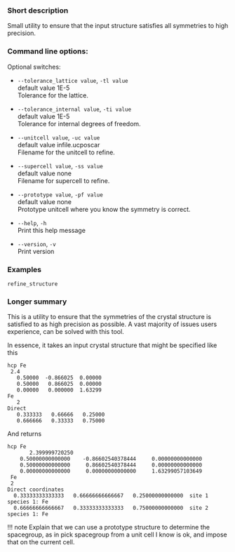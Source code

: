 
### Short description

Small utility to ensure that the input structure satisfies all symmetries to high precision.

### Command line options:




Optional switches:

* `--tolerance_lattice value`, `-tl value`  
    default value 1E-5  
    Tolerance for the lattice.

* `--tolerance_internal value`, `-ti value`  
    default value 1E-5  
    Tolerance for internal degrees of freedom.

* `--unitcell value`, `-uc value`  
    default value infile.ucposcar  
    Filename for the unitcell to refine.

* `--supercell value`, `-ss value`  
    default value none  
    Filename for supercell to refine.

* `--prototype value`, `-pf value`  
    default value none  
    Prototype unitcell where you know the symmetry is correct.

* `--help`, `-h`  
    Print this help message

* `--version`, `-v`  
    Print version
### Examples

`refine_structure` 

### Longer summary

This is a utility to ensure that the symmetries of the crystal structure is satisfied to as high precision as possible. A vast majority of issues users experience, can be solved with this tool.

In essence, it takes an input crystal structure that might be specified like this

```
hcp Fe
 2.4
   0.50000  -0.866025  0.00000
   0.50000   0.866025  0.00000
   0.00000   0.000000  1.63299
Fe
   2
Direct
   0.333333   0.66666   0.25000
   0.666666   0.33333   0.75000
```

And returns

```
hcp Fe
       2.399999720250
    0.50000000000000    -0.86602540378444     0.00000000000000
    0.50000000000000     0.86602540378444     0.00000000000000
    0.00000000000000     0.00000000000000     1.63299057103649
 Fe
 2
Direct coordinates
  0.33333333333333   0.66666666666667   0.25000000000000  site 1 species 1: Fe
  0.66666666666667   0.33333333333333   0.75000000000000  site 2 species 1: Fe
```

!!! note
    Explain that we can use a prototype structure to determine the spacegroup, as in pick spacegroup from a unit cell I know is ok, and impose that on the current cell.


